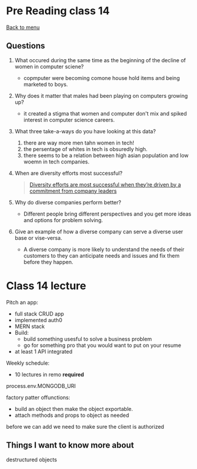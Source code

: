 # Pre Reading class 14

[Back to menu](../README.md)

## Questions

1. What occured during the same time as the beginning of the decline of women in computer sciene?
    - copmputer were becoming comone house hold items and being marketed to boys.
2. Why does it matter that males had been playing on computers growing up?
    - it created a stigma that women and computer don't mix and spiked interest in computer science careers.

1. What three take-a-ways do you have looking at this data?
    1. there are way more men tahn women in tech!
    2. the persentage of whites in tech is obsuredly high.
    3. there seems to be a relation between high asian population and low woemn in tech companies.

1. When are diversity efforts most successful?
    > [Diversity efforts are most successful when they’re driven by a commitment from company leaders](https://www.usatoday.com/story/tech/columnist/2015/07/21/why-diversity-matters-your-tech-company/30419871/)
2. Why do diverse companies perform better?
    - Different people bring different perspectives and you get more ideas and options for problem solving.
3. Give an example of how a diverse company can serve a diverse user base or vise-versa.
    - A diverse company is more likely to understand the needs of their customers to they can anticipate needs and issues and fix them before they happen. 

# Class 14 lecture

Pitch an app:
- full stack CRUD app
- implemented auth0
- MERN stack
- Build:
  - build something usesful to solve a business problem
  - go for something pro that you would want to put on your resume
- at least 1 API integrated

Weekly schedule:
- 10 lectures in remo **required**


process.env.MONGODB_URI

factory patter offunctions:
- build an object then make the object exportable.
- attach methods and props to object as needed

before we can add we need to make sure the client is authorized

## Things I want to know more about
destructured objects
